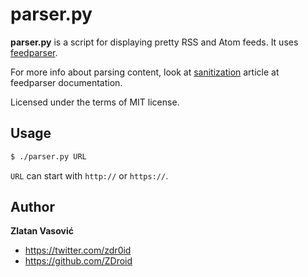 # parser.py

**parser.py** is a script for displaying pretty RSS and Atom feeds. It uses
[feedparser](http://code.google.com/p/feedparser/).

For more info about parsing content, look at
[sanitization](http://pythonhosted.org/feedparser/html-sanitization.html)
article at feedparser documentation.

Licensed under the terms of MIT license.

## Usage

```bash
$ ./parser.py URL
```

`URL` can start with `http://` or `https://`.

## Author

**Zlatan Vasović**

* <https://twitter.com/zdr0id>
* <https://github.com/ZDroid>